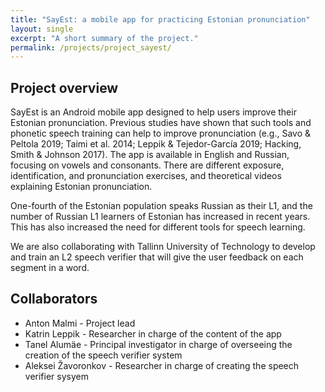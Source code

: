 ```yaml
---
title: "SayEst: a mobile app for practicing Estonian pronunciation"
layout: single
excerpt: "A short summary of the project."
permalink: /projects/project_sayest/
---
```


## Project overview
SayEst is an Android mobile app designed to help users improve their Estonian pronunciation. Previous studies have shown that such tools and phonetic speech training can help to improve pronunciation (e.g., Savo & Peltola 2019; Taimi et al. 2014; Leppik & Tejedor-García 2019; Hacking, Smith & Johnson 2017). The app is available in English and Russian, focusing on vowels and consonants. There are different exposure, identification, and pronunciation exercises, and theoretical videos explaining Estonian pronunciation.

One-fourth of the Estonian population speaks Russian as their L1, and the number of Russian L1 learners of Estonian has increased in recent years. This has also increased the need for different tools for speech learning. 

We are also collaborating with Tallinn University of Technology to develop and train an L2 speech verifier that will give the user feedback on each segment in a word.

## Collaborators
- Anton Malmi - Project lead
- Katrin Leppik - Researcher in charge of the content of the app
- Tanel Alumäe - Principal investigator in charge of overseeing the creation of the speech verifier system
- Aleksei Žavoronkov - Researcher in charge of creating the speech verifier sysyem


